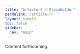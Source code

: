 ```yaml
---
title: "Article 7 – Placeholder"
permalink: /article-7/
layout: single
toc: false
sidebar:
  nav: "main"
---
```


Content forthcoming.

